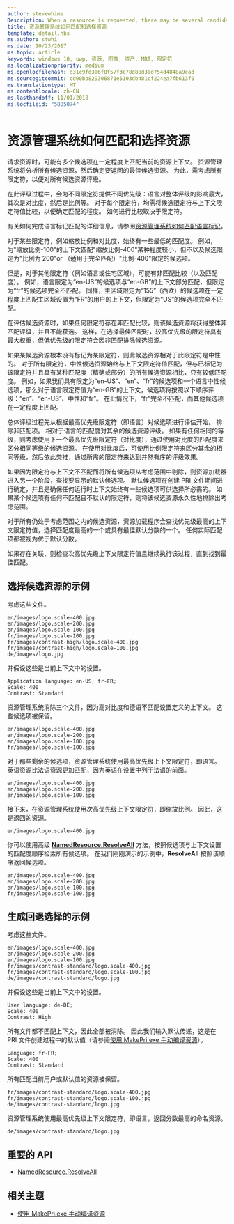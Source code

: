 ```yaml
---
author: stevewhims
Description: When a resource is requested, there may be several candidates that match the current resource context to some degree. The Resource Management System will analyze all of the candidates and determine the best candidate to return. This topic describes that process in detail and gives examples.
title: 资源管理系统如何匹配和选择资源
template: detail.hbs
ms.author: stwhi
ms.date: 10/23/2017
ms.topic: article
keywords: windows 10, uwp, 资源, 图像, 资产, MRT, 限定符
ms.localizationpriority: medium
ms.openlocfilehash: d31c9fd3a6f8f57f3e78d88d3ad754d4848a9cad
ms.sourcegitcommit: cd00bb829306871e5103db481cf224ea7fb613f0
ms.translationtype: MT
ms.contentlocale: zh-CN
ms.lasthandoff: 11/01/2018
ms.locfileid: "5885074"
---
```

# <a name="how-the-resource-management-system-matches-and-chooses-resources"></a>资源管理系统如何匹配和选择资源
请求资源时，可能有多个候选项在一定程度上匹配当前的资源上下文。 资源管理系统将分析所有候选资源，然后确定要返回的最佳候选资源。 为此，需考虑所有限定符，以便对所有候选资源评级。

在此评级过程中，会为不同限定符提供不同优先级：语言对整体评级的影响最大，其次是对比度，然后是比例等。 对于每个限定符，均需将候选限定符与上下文限定符值比较，以便确定匹配的程度。 如何进行比较取决于限定符。

有关如何完成语言标记匹配的详细信息，请参阅[资源管理系统如何匹配语言标记](how-rms-matches-lang-tags.md)。

对于某些限定符，例如缩放比例和对比度，始终有一些最低的匹配度。 例如，为"缩放比例-100"的上下文匹配"缩放比例-400"某种程度较小，但不以及候选限定为"比例为 200"or （适用于完全匹配）"比例-400"限定的候选项。

但是，对于其他限定符（例如语言或住宅区域），可能有非匹配比较（以及匹配度）。 例如，语言限定为“en-US”的候选项与“en-GB”的上下文部分匹配，但限定为“fr”的候选项完全不匹配。 同样，主区域限定为“155”（西欧）的候选项在一定程度上匹配主区域设置为“FR”的用户的上下文，但限定为“US”的候选项完全不匹配。

在评估候选资源时，如果任何限定符存在非匹配比较，则该候选资源将获得整体非匹配评级，并且不能获选。 这样，在选择最佳匹配时，较高优先级的限定符具有最大权重，但低优先级的限定符会因非匹配排除候选资源。

如果某候选资源根本没有标记为某限定符，则此候选资源相对于此限定符是中性的。 对于所有限定符，中性候选资源始终与上下文限定符值匹配，但与已标记为该限定符并且具有某种匹配度（精确或部分）的所有候选资源相比，只有较低匹配度。 例如，如果我们具有限定为“en-US”、“en”、“fr”的候选项和一个语言中性候选项，那么对于语言限定符值为“en-GB”的上下文，候选项将按照以下顺序评级：“en”、“en-US”、中性和“fr”。 在此情况下，“fr”完全不匹配，而其他候选项在一定程度上匹配。

总体评级过程先从根据最高优先级限定符（即语言）对候选项进行评估开始。 排除非匹配项。 相对于语言的匹配度对其余的候选资源评级。 如果有任何相同的等级，则考虑使用下一个最高优先级限定符（对比度），通过使用对比度的匹配度来区分相同等级的候选资源。 在使用对比度后，可使用比例限定符来区分其余的相同等级，然后依此类推，通过所需的限定符来达到井然有序的评级效果。

如果因为限定符与上下文不匹配而将所有候选项从考虑范围中剔除，则资源加载器进入另一个阶段，查找要显示的默认候选项。 默认候选项在创建 PRI 文件期间进行确定，并且是确保任何运行时上下文始终有一些候选项可供选择所必需的。 如果某个候选项有任何不匹配且不默认的限定符，则将该候选资源永久性地排除出考虑范围。

对于所有仍处于考虑范围之内的候选资源，资源加载程序会查找优先级最高的上下文限定符值，选择匹配度最高的一个或具有最佳默认分数的一个。 任何实际匹配项都被视为优于默认分数。

如果存在关联，则检查次高优先级上下文限定符值且继续执行该过程，直到找到最佳匹配。

## <a name="example-of-choosing-a-resource-candidate"></a>选择候选资源的示例
考虑这些文件。

```
en/images/logo.scale-400.jpg
en/images/logo.scale-200.jpg
en/images/logo.scale-100.jpg  
fr/images/logo.scale-100.jpg
fr/images/contrast-high/logo.scale-400.jpg
fr/images/contrast-high/logo.scale-100.jpg
de/images/logo.jpg
```

并假设这些是当前上下文中的设置。

```
Application language: en-US; fr-FR;
Scale: 400
Contrast: Standard
```

资源管理系统消除三个文件，因为高对比度和德语不匹配设置定义的上下文。 这些候选项被保留。

```
en/images/logo.scale-400.jpg
en/images/logo.scale-200.jpg
en/images/logo.scale-100.jpg  
fr/images/logo.scale-100.jpg
```

对于那些剩余的候选项，资源管理系统使用最高优先级上下文限定符，即语言。 英语资源比法语资源更加匹配，因为英语在设置中列于法语的前面。

```
en/images/logo.scale-400.jpg
en/images/logo.scale-200.jpg
en/images/logo.scale-100.jpg  
```

接下来，在资源管理系统使用次高优先级上下文限定符，即缩放比例。 因此，这是返回的资源。

```
en/images/logo.scale-400.jpg
```

你可以使用高级 [**NamedResource.ResolveAll**](/uwp/api/windows.applicationmodel.resources.core.namedresource.resolveall?branch=live) 方法，按照候选项与上下文设置的匹配度顺序检索所有候选项。 在我们刚刚演示的示例中，**ResolveAll** 按照该顺序返回候选项。

```
en/images/logo.scale-400.jpg
en/images/logo.scale-200.jpg
en/images/logo.scale-100.jpg  
fr/images/logo.scale-100.jpg
```

## <a name="example-of-producing-a-fallback-choice"></a>生成回退选择的示例
考虑这些文件。

```
en/images/logo.scale-400.jpg
en/images/logo.scale-200.jpg
en/images/logo.scale-100.jpg  
fr/images/contrast-standard/logo.scale-400.jpg
fr/images/contrast-standard/logo.scale-100.jpg
de/images/contrast-standard/logo.jpg
```

并假设这些是当前上下文中的设置。

```
User language: de-DE;
Scale: 400
Contrast: High
```

所有文件都不匹配上下文，因此全部被消除。 因此我们输入默认传递，这是在 PRI 文件创建过程中的默认值（请参阅[使用 MakePri.exe 手动编译资源](compile-resources-manually-with-makepri.md)）。

```
Language: fr-FR;
Scale: 400
Contrast: Standard
```

所有匹配当前用户或默认值的资源被保留。

```
fr/images/contrast-standard/logo.scale-400.jpg
fr/images/contrast-standard/logo.scale-100.jpg
de/images/contrast-standard/logo.jpg
```

资源管理系统使用最高优先级上下文限定符，即语言，返回分数最高的命名资源。

```
de/images/contrast-standard/logo.jpg
```

## <a name="important-apis"></a>重要的 API
* [NamedResource.ResolveAll](/uwp/api/windows.applicationmodel.resources.core.namedresource.resolveall?branch=live)

## <a name="related-topics"></a>相关主题
* [使用 MakePri.exe 手动编译资源](compile-resources-manually-with-makepri.md)